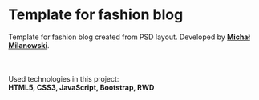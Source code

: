 # Template for fashion blog
Template for fashion blog created from PSD layout. Developed by <strong><a href="https://www.facebook.com/michalmlub">Michał Milanowski</a></strong>.<br>
<p style="margin-top: 50px;">Used technologies in this project:<br>
<strong>HTML5, CSS3, JavaScript, Bootstrap, RWD</strong></p>
